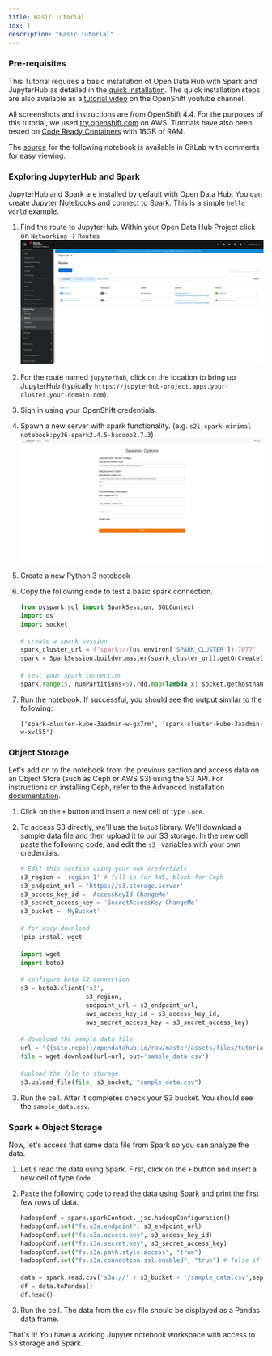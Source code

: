 ```yaml
---
title: Basic Tutorial
idx: 1
description: "Basic Tutorial"
---
```


### Pre-requisites

This Tutorial requires a basic installation of Open Data Hub with Spark and JupyterHub as detailed in the [quick installation](/quick-installation). The quick installation steps are also available as a <a class="external-link" href="https://www.youtube.com/watch?v=-T6ypF7LoKk&t=2s" target="_blank"><i class="fas fa-external-link-alt"></i>tutorial video</a> on the OpenShift youtube channel.

All screenshots and instructions are from OpenShift 4.4. For the purposes of this tutorial, we used [try.openshift.com](https://try.openshift.com/) on AWS. Tutorials have also been tested on [Code Ready Containers](https://code-ready.github.io/crc/) with 16GB of RAM.

The [source](./basic_tutorial_notebook.ipynb) for the following notebook is available in GitLab with comments for easy viewing.

### Exploring JupyterHub and Spark

JupyterHub and Spark are installed by default with Open Data Hub. You can create Jupyter Notebooks and connect to Spark. This is a simple `hello world` example.

1.  Find the route to JupyterHub. Within your Open Data Hub Project click on `Networking` -> `Routes`
    ![Routes](./routes.png "Routes")
1.  For the route named `jupyterhub`, click on the location to bring up JupyterHub (typically `https://jupyterhub-project.apps.your-cluster.your-domain.com`).
1.  Sign in using your OpenShift credentials.
1.  Spawn a new server with spark functionality. (e.g. `s2i-spark-minimal-notebook:py36-spark2.4.5-hadoop2.7.3`)
    ![New Notebook](./new-notebook.png "New Notebook")
1.  Create a new Python 3 notebook
1.  Copy the following code to test a basic spark connection.

    ```python
    from pyspark.sql import SparkSession, SQLContext
    import os
    import socket

    # create a spark session
    spark_cluster_url = f"spark://{os.environ['SPARK_CLUSTER']}:7077"
    spark = SparkSession.builder.master(spark_cluster_url).getOrCreate()

    # test your spark connection
    spark.range(5, numPartitions=5).rdd.map(lambda x: socket.gethostname()).distinct().collect()
    ```

1.  Run the notebook. If successful, you should see the output similar to the following:
    ```
    ['spark-cluster-kube-3aadmin-w-gx7rm', 'spark-cluster-kube-3aadmin-w-xvl55']
    ```

### Object Storage

Let's add on to the notebook from the previous section and access data on an Object Store (such as Ceph or AWS S3) using the S3 API. For instructions on installing Ceph, refer to the Advanced Installation [documentation]({{site.baseurl}}/docs/administration/advanced-installation/object-storage.html).

1.  Click on the `+` button and insert a new cell of type `Code`.
1.  To access S3 directly, we'll use the `boto3` library. We'll download a sample data file and then upload it to our S3 storage. In the new cell paste the following code, and edit the `s3_` variables with your own credentials.

    ```python
    # Edit this section using your own credentials
    s3_region = 'region-1' # fill in for AWS, blank for Ceph
    s3_endpoint_url = 'https://s3.storage.server'
    s3_access_key_id = 'AccessKeyId-ChangeMe'
    s3_secret_access_key = 'SecretAccessKey-ChangeMe'
    s3_bucket = 'MyBucket'

    # for easy download
    !pip install wget

    import wget
    import boto3

    # configure boto S3 connection
    s3 = boto3.client('s3',
                      s3_region,
                      endpoint_url = s3_endpoint_url,
                      aws_access_key_id = s3_access_key_id,
                      aws_secret_access_key = s3_secret_access_key)

    # download the sample data file
    url = "{{site.repo}}/opendatahub.io/raw/master/assets/files/tutorials/basic/sample_data.csv"
    file = wget.download(url=url, out='sample_data.csv')

    #upload the file to storage
    s3.upload_file(file, s3_bucket, "sample_data.csv")
    ```

1.  Run the cell. After it completes check your S3 bucket. You should see the `sample_data.csv`.

### Spark + Object Storage

Now, let's access that same data file from Spark so you can analyze the data.

1.  Let's read the data using Spark. First, click on the `+` button and insert a new cell of type `Code`.
1.  Paste the following code to read the data using Spark and print the first few rows of data.

    ```python
    hadoopConf = spark.sparkContext._jsc.hadoopConfiguration()
    hadoopConf.set("fs.s3a.endpoint", s3_endpoint_url)
    hadoopConf.set("fs.s3a.access.key", s3_access_key_id)
    hadoopConf.set("fs.s3a.secret.key", s3_secret_access_key)
    hadoopConf.set("fs.s3a.path.style.access", "true")
    hadoopConf.set("fs.s3a.connection.ssl.enabled", "true") # false if not https

    data = spark.read.csv('s3a://' + s3_bucket + '/sample_data.csv',sep=",", header=True)
    df = data.toPandas()
    df.head()
    ```

1.  Run the cell. The data from the `csv` file should be displayed as a Pandas data frame.

That's it! You have a working Jupyter notebook workspace with access to S3 storage and Spark.

